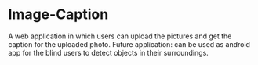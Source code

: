 # Image-Caption

A web application in which users can upload the pictures and get the caption for the uploaded photo.
Future application:
can be used as android app for the blind users to detect objects in their surroundings.
